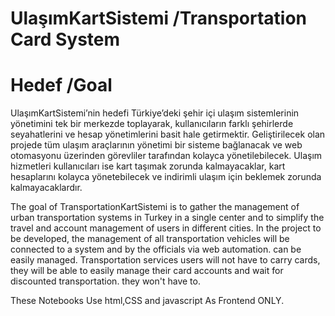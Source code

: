 # UlaşımKartSistemi  /Transportation Card System
# Hedef  /Goal 
UlaşımKartSistemi’nin hedefi Türkiye’deki şehir içi ulaşım sistemlerinin yönetimini tek bir merkezde toplayarak, kullanıcıların  farklı  şehirlerde seyahatlerini ve hesap yönetimlerini basit hale getirmektir. Geliştirilecek olan projede tüm ulaşım araçlarının yönetimi bir sisteme bağlanacak ve web otomasyonu üzerinden görevliler tarafından 
kolayca yönetilebilecek. Ulaşım hizmetleri kullanıcıları ise kart taşımak zorunda kalmayacaklar, kart hesaplarını kolayca  yönetebilecek ve indirimli ulaşım için beklemek 
zorunda kalmayacaklardır.  
 
 
The goal of TransportationKartSistemi is to gather the management of urban transportation systems in Turkey in a single center and to simplify the travel and account management of users in different cities. In the project to be developed, the management of all transportation vehicles will be connected to a system and by the officials via web automation.
can be easily managed. Transportation services users will not have to carry cards, they will be able to easily manage their card accounts and wait for discounted transportation.
they won't have to.

These Notebooks Use html,CSS and javascript As Frontend ONLY.
